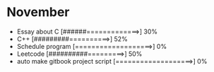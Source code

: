 # November 

- Essay about C [######=============>] 30%
- C++ [#########==========>] 52%
- Schedule program [===================>] 0%
- Leetcode [##########=========>] 50%
- auto make gitbook project script [===================>] 0%
